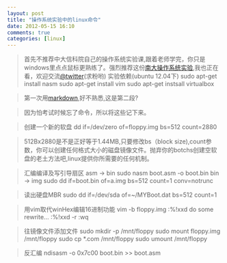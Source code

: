 ```yaml
---
layout: post
title: "操作系统实验中的linux命令"
date: 2012-05-15 16:10
comments: true
categories: [linux]
---
```


>首先不推荐中大信科院自己的操作系统实验课,跟着老师学完，你只是windows里点点鼠标更熟练了。强烈推荐这份[南大操作系统实验](http://cslab.nju.edu.cn/opsystem/#MainPage),我也正在看，欢迎交流[@twitter](https://twitter.com/#!/bigbiepineapple)(求粉哟)
>实验依赖(ubuntu 12.04下)
    sudo apt-get install nasm
    sudo apt-get install vim
    sudo apt-get instsall virtualbox


>第一次用[markdown](http://wowubuntu.com/markdown/),好不熟悉,这是第二段?

>因为怕考试时候忘了命令，所以将这些记下来。

>创建一个新的软盘
    dd if=/dev/zero of=floppy.img bs=512 count=2880

>512Bx2880是不是正好等于1.44MB,只要修改bs（block size),count参数，你可以创建任何格式大小的磁盘镜像文件。抛弃你的botchs创建空软盘的老土方法吧,linux提供你所需要的任何机制。

>汇编编译及写引导扇区
    asm -> bin
    sudo nasm boot.asm -o boot.bin
    bin -> img
    sudo dd if=boot.bin of=a.img bs=512 count=1 conv=notrunc

>读出硬盘MBR
    sudo dd if=/dev/sda of=~/MYBoot.dat bs=512 count=1

>用vim取代winHex编辑16进制功能
    vim -b floppy.img
    :%!xxd
    do some rewrite...
    :%!xxd -r
    :wq

>往镜像文件添加文件
    sudo mkdir -p /mnt/floppy
    sudo mount floppy.img /mnt/floppy
    sudo cp *.com /mnt/floppy
    sudo umount /mnt/floppy

>反汇编
    ndisasm -o 0x7c00 boot.bin >> boot.asm
